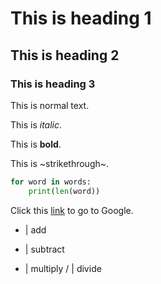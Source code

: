 # This is heading 1
## This is heading 2
### This is heading 3

This is normal text. 

This is *italic*.

This is **bold**.

This is ~strikethrough~.

```python
for word in words:
    print(len(word))
```

Click this [link](http://www.google.com) to go to Google.

+ | add
- | subtract
* | multiply
/ | divide

